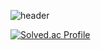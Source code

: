![header](https://capsule-render.vercel.app/api?type=wave&color=auto&height=250&section=header&text=JUNGHYEON%20GitHub&fontSize=70&animation=scaleIn)

[![Solved.ac Profile](http://mazassumnida.wtf/api/v2/generate_badge?boj=jh001)](https://solved.ac/jh001/)
